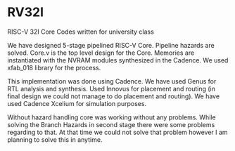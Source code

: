 # RV32I
RISC-V 32I Core Codes written for university class

We have designed 5-stage pipelined RISC-V Core. Pipeline hazards are solved. Core.v is the top level design for the Core. Memories are instantiated with the NVRAM modules
synthesized in the Cadence. We used xfab_018 library for the process.

This implementation was done using Cadence. We have used Genus for RTL analysis and synthesis. Used Innovus for placement and routing (in final design we could not manage
to do placement and routing). We have used Cadence Xcelium for simulation purposes. 

Without hazard handling core was working without any problems. While solving the Branch Hazards in second stage there were some problems regarding to that. At that time
we could not solve that problem however I am planning to solve this in anytime.

